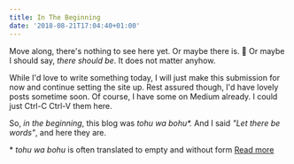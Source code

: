 ```yaml
---
title: In The Beginning
date: '2018-08-21T17:04:40+01:00'
---
```

Move along, there's nothing to see here yet. Or maybe there is. 🤔 Or maybe I should say, _there should be_. It does not matter anyhow.

While I'd love to write something today, I will just make this submission for now and continue setting the site up. Rest assured though, I'd have lovely posts sometime soon. Of course, I have some on Medium already. I could just Ctrl-C Ctrl-V them here.

So, _in the beginning_, this blog was _tohu wa bohu*._ And I said _"Let there be words"_, and here they are.

\* _tohu wa bohu_ is often translated to empty and without form [Read more](https://en.wikipedia.org/wiki/Tohu_wa-bohu) 
